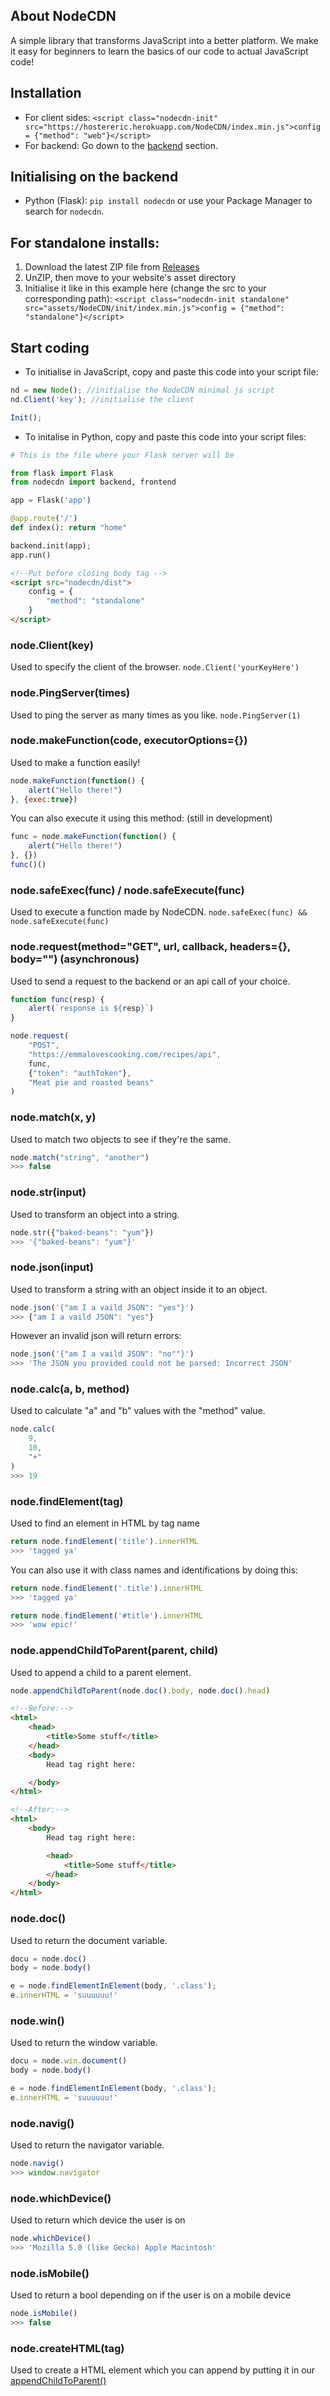 ## About NodeCDN
A simple library that transforms JavaScript into a better platform. We make it easy for beginners to learn the basics of our code to actual JavaScript code!

## Installation
- For client sides: `<script class="nodecdn-init" src="https://hostereric.herokuapp.com/NodeCDN/index.min.js">config = {"method": "web"}</script>`
- For backend: Go down to the [backend](#initialising-on-the-backend) section.

## Initialising on the backend
- Python (Flask): `pip install nodecdn` or use your Package Manager to search for `nodecdn`.

## For standalone installs:
1. Download the latest ZIP file from [Releases](https://github.com/WWEMGamer2/NodeCDN/releases/tag/StandaloneInstalls)
2. UnZIP, then move to your website's asset directory
3. Initialise it like in this example here (change the src to your corresponding path): `<script class="nodecdn-init standalone" src="assets/NodeCDN/init/index.min.js">config = {"method": "standalone"}</script>`

## Start coding
- To initialise in JavaScript, copy and paste this code into your script file:

```js
nd = new Node(); //initialise the NodeCDN minimal js script
nd.Client('key'); //initialise the client

Init();
```

- To initalise in Python, copy and paste this code into your script files:

```py
# This is the file where your Flask server will be

from flask import Flask
from nodecdn import backend, frontend

app = Flask('app')

@app.route('/')
def index(): return "home"

backend.init(app);
app.run()
```
```html
<!--Put before closing body tag -->
<script src="nodecdn/dist">
    config = {
        "method": "standalone"
    }
</script>
```

### node.Client(key)
Used to specify the client of the browser.
`node.Client('yourKeyHere')`

### node.PingServer(times)
Used to ping the server as many times as you like.
`node.PingServer(1)`

### node.makeFunction(code, executorOptions={})
Used to make a function easily!

```js
node.makeFunction(function() {
    alert("Hello there!")
}, {exec:true})
```

You can also execute it using this method: (still in development)

```js
func = node.makeFunction(function() {
    alert("Hello there!")
}, {})
func()()
```

### node.safeExec(func) / node.safeExecute(func)
Used to execute a function made by NodeCDN.
`node.safeExec(func) && node.safeExecute(func)`

### node.request(method="GET", url, callback, headers={}, body="") (asynchronous)
Used to send a request to the backend or an api call of your choice.

```js 
function func(resp) {
    alert(`response is ${resp}`)
}

node.request(
    "POST", 
    "https://emmalovescooking.com/recipes/api", 
    func, 
    {"token": "authToken"}, 
    "Meat pie and roasted beans"
)
```

### node.match(x, y)
Used to match two objects to see if they're the same.

```js
node.match("string", "another")
>>> false
```

### node.str(input)
Used to transform an object into a string.

```js
node.str({"baked-beans": "yum"})
>>> '{"baked-beans": "yum"}'
```

### node.json(input)
Used to transform a string with an object inside it to an object.

```js
node.json('{"am I a vaild JSON": "yes"}')
>>> {"am I a vaild JSON": "yes"}
```
However an invalid json will return errors:

```js
node.json('{"am I a vaild JSON": "no""}')
>>> 'The JSON you provided could not be parsed: Incorrect JSON'
```

### node.calc(a, b, method)
Used to calculate "a" and "b" values with the "method" value.

```js
node.calc(
    9,
    10,
    "+"
)
>>> 19
```

### node.findElement(tag)
Used to find an element in HTML by tag name

```js
return node.findElement('title').innerHTML
>>> 'tagged ya'
```
You can also use it with class names and identifications by doing this:

```js
return node.findElement('.title').innerHTML
>>> 'tagged ya'

return node.findElement('#title').innerHTML
>>> 'wow epic!'
```

### node.appendChildToParent(parent, child)
Used to append a child to a parent element.

```js
node.appendChildToParent(node.doc().body, node.doc().head)
```

```html
<!--Before:-->
<html>
    <head>
        <title>Some stuff</title>
    </head>
    <body>
        Head tag right here:

    </body>
</html>

<!--After:-->
<html>
    <body>
        Head tag right here:

        <head>
            <title>Some stuff</title>
        </head>
    </body>
</html>
```

### node.doc()
Used to return the document variable.

```js
docu = node.doc()
body = node.body()

e = node.findElementInElement(body, '.class');
e.innerHTML = 'suuuuuu!'
```

### node.win()
Used to return the window variable.

```js
docu = node.win.document()
body = node.body()

e = node.findElementInElement(body, '.class');
e.innerHTML = 'suuuuuu!'
```

### node.navig()
Used to return the navigator variable.

```js
node.navig()
>>> window.navigator
```

### node.whichDevice()
Used to return which device the user is on

```js
node.whichDevice()
>>> 'Mozilla 5.0 (like Gecko) Apple Macintosh'
```

### node.isMobile()
Used to return a bool depending on if the user is on a mobile device

```js
node.isMobile()
>>> false
```

### node.createHTML(tag)
Used to create a HTML element which you can append by putting it in our [appendChildToParent()]()